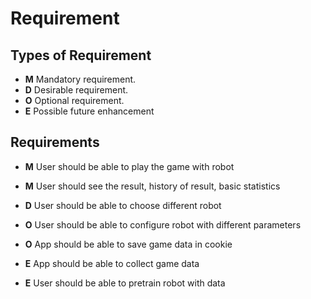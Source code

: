 # Requirement

## Types of Requirement

- **M** Mandatory requirement.
- **D** Desirable requirement.
- **O** Optional requirement.
- **E** Possible future enhancement

## Requirements

- **M** User should be able to play the game with robot

- **M** User should see the result, history of result, basic statistics

- **D** User should be able to choose different robot

- **O** User should be able to configure robot with different parameters

- **O** App should be able to save game data in cookie

- **E** App should be able to collect game data

- **E** User should be able to pretrain robot with data





